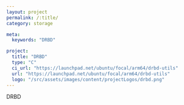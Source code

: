 ```yaml
---
layout: project
permalink: /:title/
category: storage

meta:
  keywords: "DRBD"

project:
  title: "DRBD"
  type: "C"
  ci_url: "https://launchpad.net/ubuntu/focal/arm64/drbd-utils"
  url: "https://launchpad.net/ubuntu/focal/arm64/drbd-utils"
  logo: "/src/assets/images/content/projectLogos/drbd.png"
---
```


<p>DRBD</p>
